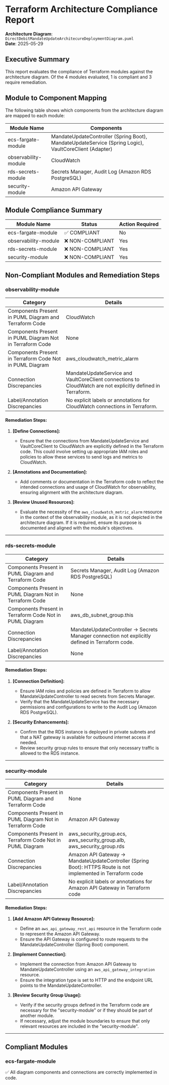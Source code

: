 # Terraform Architecture Compliance Report

**Architecture Diagram**: `DirectDebitMandateUpdateArchitecureDeploymentDiagram.puml`  
**Date**: 2025-05-29  
## Executive Summary

This report evaluates the compliance of Terraform modules against the architecture diagram. Of the 4 modules evaluated, 1 is compliant and 3 require remediation.

## Module to Component Mapping

The following table shows which components from the architecture diagram are mapped to each module:

| Module Name | Components |
|-------------|------------|
| ecs-fargate-module | MandateUpdateController (Spring Boot), MandateUpdateService (Spring Logic), VaultCoreClient (Adapter) |
| observability-module | CloudWatch |
| rds-secrets-module | Secrets Manager, Audit Log (Amazon RDS PostgreSQL) |
| security-module | Amazon API Gateway |

## Module Compliance Summary

| Module Name | Status | Action Required |
|-------------|--------|----------------|
| ecs-fargate-module | ✅ COMPLIANT | No |
| observability-module | ❌ NON-COMPLIANT | Yes |
| rds-secrets-module | ❌ NON-COMPLIANT | Yes |
| security-module | ❌ NON-COMPLIANT | Yes |

## Non-Compliant Modules and Remediation Steps

### observability-module

| Category                                              | Details                                                         |
|----------------------------------------------------------|----------------------------------------------------------------|
| Components Present in PUML Diagram and Terraform Code    | CloudWatch                                                     |
| Components Present in PUML Diagram Not in Terraform Code | None                                                           |
| Components Present in Terraform Code Not in PUML Diagram | aws_cloudwatch_metric_alarm                                    |
| Connection Discrepancies                                 | MandateUpdateService and VaultCoreClient connections to CloudWatch are not explicitly defined in Terraform. |
| Label/Annotation Discrepancies                           | No explicit labels or annotations for CloudWatch connections in Terraform. |

#### Remediation Steps:

1. **[Define Connections]:**
   - Ensure that the connections from MandateUpdateService and VaultCoreClient to CloudWatch are explicitly defined in the Terraform code. This could involve setting up appropriate IAM roles and policies to allow these services to send logs and metrics to CloudWatch.

2. **[Annotations and Documentation]:**
   - Add comments or documentation in the Terraform code to reflect the intended connections and usage of CloudWatch for observability, ensuring alignment with the architecture diagram.

3. **[Review Unused Resources]:**
   - Evaluate the necessity of the `aws_cloudwatch_metric_alarm` resource in the context of the observability module, as it is not depicted in the architecture diagram. If it is required, ensure its purpose is documented and aligned with the module's objectives.
---

### rds-secrets-module

| Category                                              | Details                                                         |
|----------------------------------------------------------|----------------------------------------------------------------|
| Components Present in PUML Diagram and Terraform Code    | Secrets Manager, Audit Log (Amazon RDS PostgreSQL)              |
| Components Present in PUML Diagram Not in Terraform Code | None                                                            |
| Components Present in Terraform Code Not in PUML Diagram | aws_db_subnet_group.this                                        |
| Connection Discrepancies                                 | MandateUpdateController -> Secrets Manager connection not explicitly defined in Terraform code. |
| Label/Annotation Discrepancies                           | None                                                            |

#### Remediation Steps:

1. **[Connection Definition]:**
   - Ensure IAM roles and policies are defined in Terraform to allow MandateUpdateController to read secrets from Secrets Manager.
   - Verify that the MandateUpdateService has the necessary permissions and configurations to write to the Audit Log (Amazon RDS PostgreSQL).

2. **[Security Enhancements]:**
   - Confirm that the RDS instance is deployed in private subnets and that a NAT gateway is available for outbound internet access if needed.
   - Review security group rules to ensure that only necessary traffic is allowed to the RDS instance.
---

### security-module

| Category                                              | Details                                                         |
|----------------------------------------------------------|----------------------------------------------------------------|
| Components Present in PUML Diagram and Terraform Code    | None                                                            |
| Components Present in PUML Diagram Not in Terraform Code | Amazon API Gateway                                              |
| Components Present in Terraform Code Not in PUML Diagram | aws_security_group.ecs, aws_security_group.alb, aws_security_group.rds |
| Connection Discrepancies                                 | Amazon API Gateway -> MandateUpdateController (Spring Boot): HTTPS Route is not implemented in Terraform code |
| Label/Annotation Discrepancies                           | No explicit labels or annotations for Amazon API Gateway in Terraform code |

#### Remediation Steps:

1. **[Add Amazon API Gateway Resource]:**
   - Define an `aws_api_gateway_rest_api` resource in the Terraform code to represent the Amazon API Gateway.
   - Ensure the API Gateway is configured to route requests to the MandateUpdateController (Spring Boot) component.

2. **[Implement Connection]:**
   - Implement the connection from Amazon API Gateway to MandateUpdateController using an `aws_api_gateway_integration` resource.
   - Ensure the integration type is set to HTTP and the endpoint URL points to the MandateUpdateController.

3. **[Review Security Group Usage]:**
   - Verify if the security groups defined in the Terraform code are necessary for the "security-module" or if they should be part of another module.
   - If necessary, adjust the module boundaries to ensure that only relevant resources are included in the "security-module".
---

## Compliant Modules

### ecs-fargate-module
✅ All diagram components and connections are correctly implemented in code.

